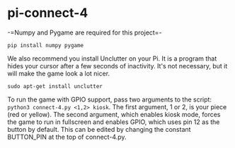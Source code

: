# pi-connect-4

-=Numpy and Pygame are required for this project=-

 ```pip install numpy pygame```

We also recommend you install Unclutter on your Pi. It is a program that
hides your cursor after a few seconds of inactivity. It's not necessary,
but it will make the game look a lot nicer.

```sudo apt-get install unclutter```

To run the game with GPIO support, pass two arguments to the script:
```python3 connect-4.py <1,2> kiosk```.
The first argument, 1 or 2, is your piece (red or yellow). The second argument,
which enables kiosk mode, forces the game to run in fullscreen and enables
GPIO, which uses pin 12 as the button by default. This can be edited by changing
the constant BUTTON_PIN at the top of connect-4.py.
